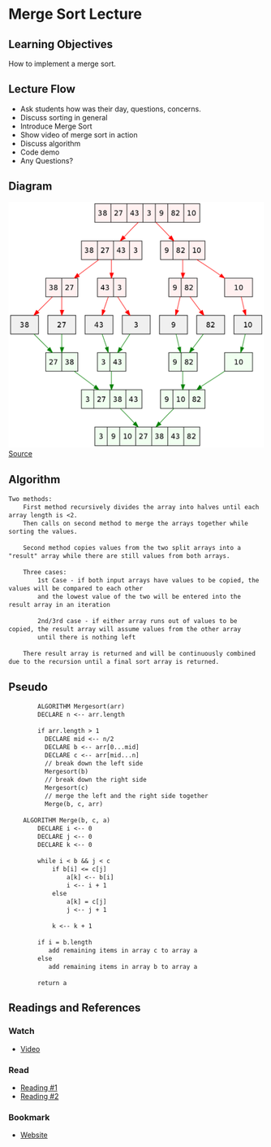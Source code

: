 # Merge Sort Lecture

## Learning Objectives

How to implement a merge sort.

## Lecture Flow

- Ask students how was their day, questions, concerns.
- Discuss sorting in general
- Introduce Merge Sort
- Show video of merge sort in action
- Discuss algorithm
- Code demo
- Any Questions?

## Diagram

![Insertion](merge_sort.png)
[Source](https://upload.wikimedia.org/wikipedia/commons/thumb/e/e6/Merge_sort_algorithm_diagram.svg/1064px-Merge_sort_algorithm_diagram.svg.png)

## Algorithm

    Two methods:
        First method recursively divides the array into halves until each array length is <2.
        Then calls on second method to merge the arrays together while sorting the values.
        
        Second method copies values from the two split arrays into a "result" array while there are still values from both arrays.
        
        Three cases:
            1st Case - if both input arrays have values to be copied, the values will be compared to each other
            and the lowest value of the two will be entered into the result array in an iteration
            
            2nd/3rd case - if either array runs out of values to be copied, the result array will assume values from the other array
            until there is nothing left
            
        There result array is returned and will be continuously combined due to the recursion until a final sort array is returned.
        
        
        
## Pseudo

            ALGORITHM Mergesort(arr)
            DECLARE n <-- arr.length
                   
            if arr.length > 1
              DECLARE mid <-- n/2
              DECLARE b <-- arr[0...mid]
              DECLARE c <-- arr[mid...n]
              // break down the left side
              Mergesort(b)
              // break down the right side
              Mergesort(c)
              // merge the left and the right side together
              Merge(b, c, arr)
        
        ALGORITHM Merge(b, c, a)
            DECLARE i <-- 0
            DECLARE j <-- 0
            DECLARE k <-- 0
        
            while i < b && j < c
                if b[i] <= c[j]
                    a[k] <-- b[i]
                    i <-- i + 1
                else
                    a[k] = c[j]
                    j <-- j + 1
                    
                k <-- k + 1
        
            if i = b.length
               add remaining items in array c to array a
            else
               add remaining items in array b to array a
               
            return a


## Readings and References

### Watch

- [Video](https://www.youtube.com/watch?v=XaqR3G_NVoo)

### Read

- [Reading #1](https://www.geeksforgeeks.org/merge-sort/)
- [Reading #2](https://en.wikipedia.org/wiki/Merge_sort)

### Bookmark

- [Website](https://www.khanacademy.org/computing/computer-science/algorithms)


